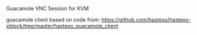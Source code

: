 Guacamole VNC Session for KVM 

guacamole client based on code from:
    https://github.com/hastexo/hastexo-xblock/tree/master/hastexo_guacamole_client
